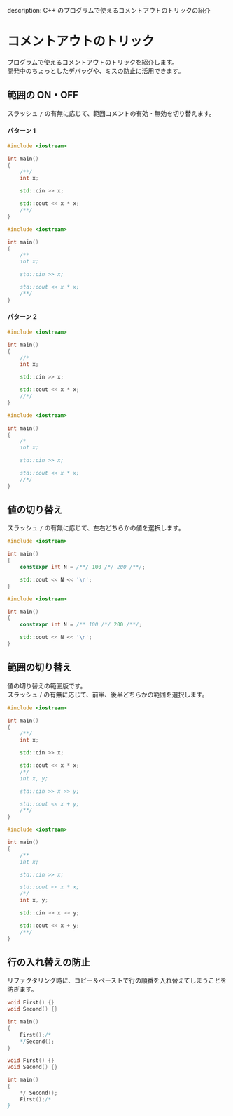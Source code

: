 description: C++ のプログラムで使えるコメントアウトのトリックの紹介

# コメントアウトのトリック

プログラムで使えるコメントアウトのトリックを紹介します。  
開発中のちょっとしたデバッグや、ミスの防止に活用できます。

## 範囲の ON・OFF
スラッシュ `/` の有無に応じて、範囲コメントの有効・無効を切り替えます。

#### パターン 1

``` C++ tab="無効"
#include <iostream>

int main()
{
	/**/
	int x;

	std::cin >> x;

	std::cout << x * x;
	/**/
}
```

``` C++ tab="有効"
#include <iostream>

int main()
{
	/**
	int x;

	std::cin >> x;

	std::cout << x * x;
	/**/
}
```

#### パターン 2

``` C++ tab="無効"
#include <iostream>

int main()
{
    //*
    int x;

    std::cin >> x;

    std::cout << x * x;
    //*/
}
```

``` C++ tab="有効"
#include <iostream>

int main()
{
    /*
    int x;

    std::cin >> x;

    std::cout << x * x;
    //*/
}
```


## 値の切り替え
スラッシュ `/` の有無に応じて、左右どちらかの値を選択します。

``` C++ tab="左"
#include <iostream>

int main()
{
	constexpr int N = /**/ 100 /*/ 200 /**/;

	std::cout << N << '\n';
}
```

``` C++ tab="右"
#include <iostream>

int main()
{
	constexpr int N = /** 100 /*/ 200 /**/;

	std::cout << N << '\n';
}
```


## 範囲の切り替え
値の切り替えの範囲版です。  
スラッシュ / の有無に応じて、前半、後半どちらかの範囲を選択します。

``` C++ tab="前半"
#include <iostream>

int main()
{
	/**/
	int x;

	std::cin >> x;

	std::cout << x * x;
	/*/
	int x, y;

	std::cin >> x >> y;

	std::cout << x + y;
	/**/
}
```

``` C++ tab="後半"
#include <iostream>

int main()
{
	/**
	int x;

	std::cin >> x;

	std::cout << x * x;
	/*/
	int x, y;

	std::cin >> x >> y;

	std::cout << x + y;
	/**/
}
```

## 行の入れ替えの防止

リファクタリング時に、コピー＆ペーストで行の順番を入れ替えてしまうことを防ぎます。

``` C++ tab="基本のコード"
void First() {}
void Second() {}

int main()
{
	First();/*
	*/Second();
}
```

``` C++ tab="入れ替えるとエラー"
void First() {}
void Second() {}

int main()
{
	*/ Second();
	First();/*	
}
```

